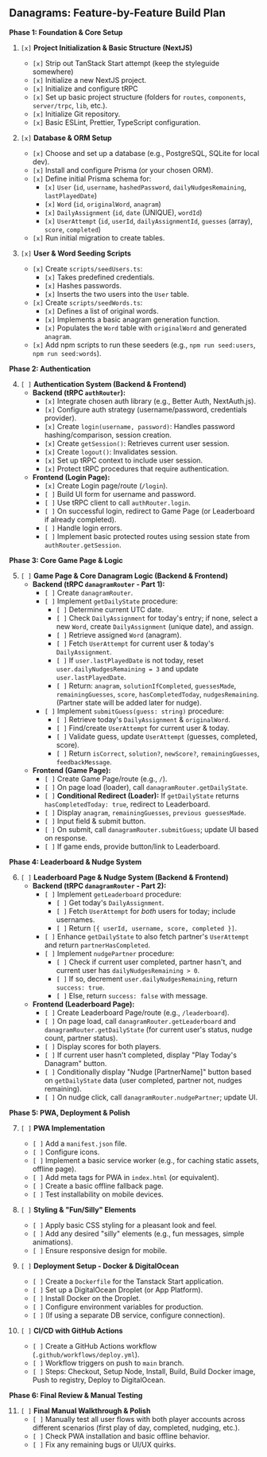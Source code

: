 ## Danagrams: Feature-by-Feature Build Plan

**Phase 1: Foundation & Core Setup**

1.  `[x]` **Project Initialization & Basic Structure (NextJS)**

    - `[x]` Strip out TanStack Start attempt (keep the styleguide somewhere)
    - `[x]` Initialize a new NextJS project.
    - `[x]` Initialize and configure tRPC
    - `[x]` Set up basic project structure (folders for `routes`, `components`, `server/trpc`, `lib`, etc.).
    - `[x]` Initialize Git repository.
    - `[x]` Basic ESLint, Prettier, TypeScript configuration.

2.  `[x]` **Database & ORM Setup**

    - `[x]` Choose and set up a database (e.g., PostgreSQL, SQLite for local dev).
    - `[x]` Install and configure Prisma (or your chosen ORM).
    - `[x]` Define initial Prisma schema for:
      - `[x]` `User` (`id`, `username`, `hashedPassword`, `dailyNudgesRemaining`, `lastPlayedDate`)
      - `[x]` `Word` (`id`, `originalWord`, `anagram`)
      - `[x]` `DailyAssignment` (`id`, `date` (UNIQUE), `wordId`)
      - `[x]` `UserAttempt` (`id`, `userId`, `dailyAssignmentId`, `guesses` (array), `score`, `completed`)
    - `[x]` Run initial migration to create tables.

3.  `[x]` **User & Word Seeding Scripts**
    - `[x]` Create `scripts/seedUsers.ts`:
      - `[x]` Takes predefined credentials.
      - `[x]` Hashes passwords.
      - `[x]` Inserts the two users into the `User` table.
    - `[x]` Create `scripts/seedWords.ts`:
      - `[x]` Defines a list of original words.
      - `[x]` Implements a basic anagram generation function.
      - `[x]` Populates the `Word` table with `originalWord` and generated `anagram`.
    - `[x]` Add npm scripts to run these seeders (e.g., `npm run seed:users`, `npm run seed:words`).

**Phase 2: Authentication**

4.  `[ ]` **Authentication System (Backend & Frontend)**
    - **Backend (tRPC `authRouter`):**
      - `[x]` Integrate chosen auth library (e.g., Better Auth, NextAuth.js).
      - `[x]` Configure auth strategy (username/password, credentials provider).
      - `[x]` Create `login(username, password)`: Handles password hashing/comparison, session creation.
      - `[x]` Create `getSession()`: Retrieves current user session.
      - `[x]` Create `logout()`: Invalidates session.
      - `[x]` Set up tRPC context to include user session.
      - `[x]` Protect tRPC procedures that require authentication.
    - **Frontend (Login Page):**
      - `[x]` Create Login page/route (`/login`).
      - `[ ]` Build UI form for username and password.
      - `[ ]` Use tRPC client to call `authRouter.login`.
      - `[ ]` On successful login, redirect to Game Page (or Leaderboard if already completed).
      - `[ ]` Handle login errors.
      - `[ ]` Implement basic protected routes using session state from `authRouter.getSession`.

**Phase 3: Core Game Page & Logic**

5.  `[ ]` **Game Page & Core Danagram Logic (Backend & Frontend)**
    - **Backend (tRPC `danagramRouter` - Part 1):**
      - `[ ]` Create `danagramRouter`.
      - `[ ]` Implement `getDailyState` procedure:
        - `[ ]` Determine current UTC date.
        - `[ ]` Check `DailyAssignment` for today's entry; if none, select a new `Word`, create `DailyAssignment` (unique date), and assign.
        - `[ ]` Retrieve assigned `Word` (anagram).
        - `[ ]` Fetch `UserAttempt` for current user & today's `DailyAssignment`.
        - `[ ]` If `user.lastPlayedDate` is not today, reset `user.dailyNudgesRemaining = 3` and update `user.lastPlayedDate`.
        - `[ ]` Return: `anagram`, `solutionIfCompleted`, `guessesMade`, `remainingGuesses`, `score`, `hasCompletedToday`, `nudgesRemaining`. (Partner state will be added later for nudge).
      - `[ ]` Implement `submitGuess(guess: string)` procedure:
        - `[ ]` Retrieve today's `DailyAssignment` & `originalWord`.
        - `[ ]` Find/create `UserAttempt` for current user & today.
        - `[ ]` Validate guess, update `UserAttempt` (guesses, completed, score).
        - `[ ]` Return `isCorrect`, `solution?`, `newScore?`, `remainingGuesses`, `feedbackMessage`.
    - **Frontend (Game Page):**
      - `[ ]` Create Game Page/route (e.g., `/`).
      - `[ ]` On page load (loader), call `danagramRouter.getDailyState`.
      - `[ ]` **Conditional Redirect (Loader):** If `getDailyState` returns `hasCompletedToday: true`, redirect to Leaderboard.
      - `[ ]` Display `anagram`, `remainingGuesses`, `previous guessesMade`.
      - `[ ]` Input field & submit button.
      - `[ ]` On submit, call `danagramRouter.submitGuess`; update UI based on response.
      - `[ ]` If game ends, provide button/link to Leaderboard.

**Phase 4: Leaderboard & Nudge System**

6.  `[ ]` **Leaderboard Page & Nudge System (Backend & Frontend)**
    - **Backend (tRPC `danagramRouter` - Part 2):**
      - `[ ]` Implement `getLeaderboard` procedure:
        - `[ ]` Get today's `DailyAssignment`.
        - `[ ]` Fetch `UserAttempt` for _both_ users for today; include usernames.
        - `[ ]` Return `[{ userId, username, score, completed }]`.
      - `[ ]` Enhance `getDailyState` to also fetch partner's `UserAttempt` and return `partnerHasCompleted`.
      - `[ ]` Implement `nudgePartner` procedure:
        - `[ ]` Check if current user completed, partner hasn't, and current user has `dailyNudgesRemaining > 0`.
        - `[ ]` If so, decrement `user.dailyNudgesRemaining`, return `success: true`.
        - `[ ]` Else, return `success: false` with message.
    - **Frontend (Leaderboard Page):**
      - `[ ]` Create Leaderboard Page/route (e.g., `/leaderboard`).
      - `[ ]` On page load, call `danagramRouter.getLeaderboard` and `danagramRouter.getDailyState` (for current user's status, nudge count, partner status).
      - `[ ]` Display scores for both players.
      - `[ ]` If current user hasn't completed, display "Play Today's Danagram" button.
      - `[ ]` Conditionally display "Nudge [PartnerName]" button based on `getDailyState` data (user completed, partner not, nudges remaining).
      - `[ ]` On nudge click, call `danagramRouter.nudgePartner`; update UI.

**Phase 5: PWA, Deployment & Polish**

7.  `[ ]` **PWA Implementation**

    - `[ ]` Add a `manifest.json` file.
    - `[ ]` Configure icons.
    - `[ ]` Implement a basic service worker (e.g., for caching static assets, offline page).
    - `[ ]` Add meta tags for PWA in `index.html` (or equivalent).
    - `[ ]` Create a basic offline fallback page.
    - `[ ]` Test installability on mobile devices.

8.  `[ ]` **Styling & "Fun/Silly" Elements**

    - `[ ]` Apply basic CSS styling for a pleasant look and feel.
    - `[ ]` Add any desired "silly" elements (e.g., fun messages, simple animations).
    - `[ ]` Ensure responsive design for mobile.

9.  `[ ]` **Deployment Setup - Docker & DigitalOcean**

    - `[ ]` Create a `Dockerfile` for the Tanstack Start application.
    - `[ ]` Set up a DigitalOcean Droplet (or App Platform).
    - `[ ]` Install Docker on the Droplet.
    - `[ ]` Configure environment variables for production.
    - `[ ]` (If using a separate DB service, configure connection).

10. `[ ]` **CI/CD with GitHub Actions**
    - `[ ]` Create a GitHub Actions workflow (`.github/workflows/deploy.yml`).
    - `[ ]` Workflow triggers on push to `main` branch.
    - `[ ]` Steps: Checkout, Setup Node, Install, Build, Build Docker image, Push to registry, Deploy to DigitalOcean.

**Phase 6: Final Review & Manual Testing**

11. `[ ]` **Final Manual Walkthrough & Polish**
    - `[ ]` Manually test all user flows with both player accounts across different scenarios (first play of day, completed, nudging, etc.).
    - `[ ]` Check PWA installation and basic offline behavior.
    - `[ ]` Fix any remaining bugs or UI/UX quirks.
